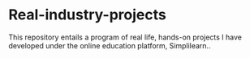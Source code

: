 # Real-industry-projects
This repository entails a program of real life, hands-on projects I have developed under the online education platform, Simplilearn..
